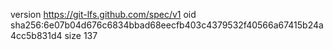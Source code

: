 version https://git-lfs.github.com/spec/v1
oid sha256:6e07b04d676c6834bbad68eecfb403c4379532f40566a67415b24a4cc5b831d4
size 137
